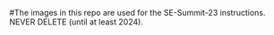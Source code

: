#The images in this repo are used for the SE-Summit-23 instructions.  NEVER DELETE (until at least 2024).
